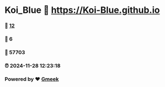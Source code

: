 # Koi_Blue :link: https://Koi-Blue.github.io 
### :page_facing_up: [12](https://Koi-Blue.github.io/tag.html) 
### :speech_balloon: 6 
### :hibiscus: 57703 
### :alarm_clock: 2024-11-28 12:23:18 
### Powered by :heart: [Gmeek](https://github.com/Meekdai/Gmeek)
